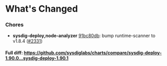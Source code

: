 # What's Changed

### Chores
- **sysdig-deploy,node-analyzer** [91bc80db](https://github.com/sysdiglabs/charts/commit/91bc80db072d995f7ca36f6b4f5e52765d8adbe4): bump runtime-scanner to v1.8.4 ([#2331](https://github.com/sysdiglabs/charts/issues/2331))
#### Full diff: https://github.com/sysdiglabs/charts/compare/sysdig-deploy-1.90.0...sysdig-deploy-1.90.1
